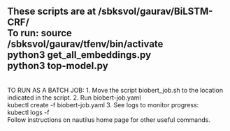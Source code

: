 These scripts are at /sbksvol/gaurav/BiLSTM-CRF/
<br>
To run:
source /sbksvol/gaurav/tfenv/bin/activate
<br>
python3 get_all_embeddings.py
<br>
python3 top-model.py
<br>
--------------
<br>
TO RUN AS A BATCH JOB:
1. Move the script biobert_job.sh to the location indicated in the script.
2. Run biobert-job.yaml 
<br>
kubectl create -f biobert-job.yaml
3. See logs to monitor progress:
<br>
kubectl logs -f <name-of-job-pod>
<br>
Follow instructions on nautilus home page for other useful commands.
